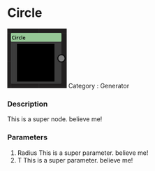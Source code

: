 # Circle
![node picture](./Circle.png)
Category : Generator
### Description
This is a super node. believe me!
### Parameters
1. Radius
This is a super parameter. believe me!
1. T
This is a super parameter. believe me!

